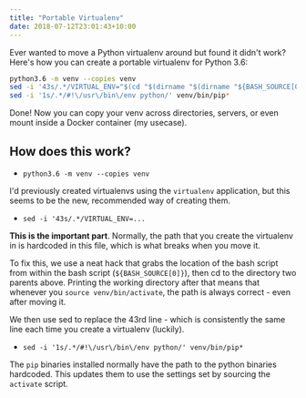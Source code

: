 ```yaml
---
title: "Portable Virtualenv"
date: 2018-07-12T23:01:43+10:00
---
```


Ever wanted to move a Python virtualenv around but found it didn't work? Here's how you can create a portable virtualenv for Python 3.6:

```bash
python3.6 -m venv --copies venv
sed -i '43s/.*/VIRTUAL_ENV="$(cd "$(dirname "$(dirname "${BASH_SOURCE[0]}" )")" \&\& pwd)"/' venv/bin/activate
sed -i '1s/.*/#!\/usr\/bin\/env python/' venv/bin/pip*
```

Done! Now you can copy your venv across directories, servers, or even mount inside a Docker container (my usecase).

## How does this work?

  * `python3.6 -m venv --copies venv`

I'd previously created virtualenvs using the `virtualenv` application, but this seems to be the new, recommended way of creating them.

  * `sed -i '43s/.*/VIRTUAL_ENV=...`
  
**This is the important part**. Normally, the path that you create the virtualenv in is hardcoded in this file, which is what breaks when you move it. 

To fix this, we use a neat hack that grabs the location of the bash script from within the bash script (`${BASH_SOURCE[0]}`), then cd to the directory two parents above. Printing the working directory after that means that whenever you `source venv/bin/activate`, the path is always correct - even after moving it.

We then use sed to replace the 43rd line - which is consistently the same line each time you create a virtualenv (luckily).

  * `sed -i '1s/.*/#!\/usr\/bin\/env python/' venv/bin/pip*`

The `pip` binaries installed normally have the path to the python binaries hardcoded. This updates them to use the settings set by sourcing the `activate` script.
